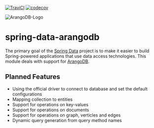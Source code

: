 [![TraviCI](https://api.travis-ci.org/anderick/spring-data-arangodb.svg)](https://travis-ci.org/anderick/spring-data-arangodb)
[![codecov](https://codecov.io/gh/anderick/spring-data-arangodb/branch/master/graph/badge.svg)](https://codecov.io/gh/anderick/spring-data-arangodb)

![ArangoDB-Logo](https://www.arangodb.com/wp-content/uploads/2012/10/logo_arangodb_transp.png)

# spring-data-arangodb

The primary goal of the [Spring Data](http://projects.spring.io/spring-data) project is to make it easier to build Spring-powered applications that use data access technologies. This module deals with support for [ArangoDB](http://projects.spring.io/spring-data).

## Planned Features ##

* Using the official driver to connect to database and set the default configurations
* Mapping collection to entities
* Support for operations on key-values
* Support for operations on documents
* Support for operations on graph, verticles and edges
* Dynamic query generation from query method names
